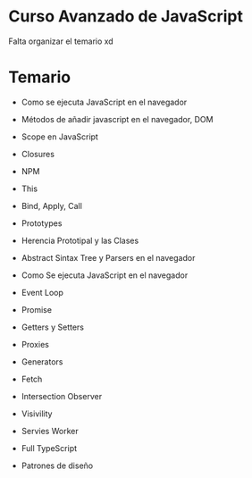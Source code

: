 # Curso Avanzado de JavaScript

Falta organizar el temario xd

# Temario

- Como se ejecuta JavaScript en el navegador

- Métodos de añadir javascript en el navegador, DOM

- Scope en JavaScript

- Closures

- NPM

- This

- Bind, Apply, Call

- Prototypes

- Herencia Prototipal y las Clases

- Abstract Sintax Tree y Parsers en el navegador

- Como Se ejecuta JavaScript en el navegador

- Event Loop

- Promise

- Getters y Setters

- Proxies

- Generators

- Fetch

- Intersection Observer

- Visivility

- Servies Worker

- Full TypeScript

- Patrones de diseño
